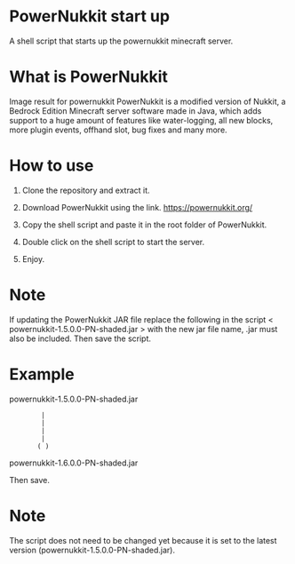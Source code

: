 # PowerNukkit start up
A shell script that starts up the powernukkit minecraft server.

# What is PowerNukkit


Image result for powernukkit
PowerNukkit is a modified version of Nukkit, a Bedrock Edition Minecraft server software made in Java, which adds support to a huge amount of features like water-logging, all new blocks, more plugin events, offhand slot, bug fixes and many more.

# How to use

1. Clone the repository and extract it.
2. Download PowerNukkit using the link.
    https://powernukkit.org/
    
3. Copy the shell script and paste it in the root folder of PowerNukkit.
4.  Double click on the shell script to start the server.
5. Enjoy.


# Note 

If updating the PowerNukkit JAR file replace the following in the script < powernukkit-1.5.0.0-PN-shaded.jar > with the new jar file name, .jar must also be included.
Then save the script.

# Example

powernukkit-1.5.0.0-PN-shaded.jar

            |
            |
            |
            |
           ( )
           
 powernukkit-1.6.0.0-PN-shaded.jar
 
 Then save.
 
 # Note
 
 The script does not need to be changed yet because it is set to the latest version (powernukkit-1.5.0.0-PN-shaded.jar).
           
